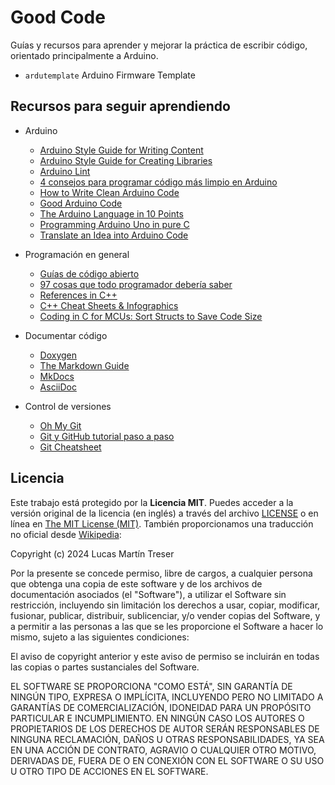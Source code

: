 # Good Code

Guías y recursos para aprender y mejorar la práctica de escribir código, orientado principalmente a Arduino.

- `ardutemplate` Arduino Firmware Template

## Recursos para seguir aprendiendo

- Arduino

    - [Arduino Style Guide for Writing Content](https://docs.arduino.cc/learn/contributions/arduino-writing-style-guide)
    - [Arduino Style Guide for Creating Libraries](https://docs.arduino.cc/learn/contributions/arduino-library-style-guide/)
    - [Arduino Lint](https://github.com/arduino/arduino-lint)
    - [4 consejos para programar código más limpio en Arduino](https://www.luisllamas.es/4-consejos-para-programar-codigo-mas-limpio-en-arduino/)
    - [How to Write Clean Arduino Code](https://blog.wokwi.com/how-to-write-clean-arduino-code/)
    - [Good Arduino Code](https://goodarduinocode.com/)
    - [The Arduino Language in 10 Points](https://roboticsbackend.com/the-arduino-language-in-10-points/)
    - [Programming Arduino Uno in pure C](https://balau82.wordpress.com/2011/03/29/programming-arduino-uno-in-pure-c/)
    - [Translate an Idea into Arduino Code](https://beckystern.com/2019/05/05/translate-an-idea-into-arduino-code/)

- Programación en general

    - [Guías de código abierto](https://opensource.guide/es/)
    - [97 cosas que todo programador debería saber](http://97cosas.com/programador/)
    - [References in C++](https://www.geeksforgeeks.org/references-in-cpp/)
    - [C++ Cheat Sheets & Infographics](https://hackingcpp.com/cpp/cheat_sheets.html)
    - [Coding in C for MCUs: Sort Structs to Save Code Size](https://philmulholland.medium.com/coding-in-c-for-mcus-sort-structs-to-save-code-size-7a311e83a5db)

- Documentar código

    - [Doxygen](https://www.doxygen.nl/)
    - [The Markdown Guide](https://www.markdownguide.org/)
    - [MkDocs](https://www.mkdocs.org/)
    - [AsciiDoc](https://asciidoc.org/)

- Control de versiones

    - [Oh My Git](https://ohmygit.blinry.org/)
    - [Git y GitHub tutorial paso a paso](https://programarfacil.com/blog/arduino-blog/git-y-github/)
    - [Git Cheatsheet](http://ndpsoftware.com/git-cheatsheet.html)

## Licencia

Este trabajo está protegido por la **Licencia MIT**. Puedes acceder a la versión original de la licencia (en inglés) a través del archivo [LICENSE](./LICENSE) o en línea en [The MIT License (MIT)](https://mit-license.org/). También proporcionamos una traducción no oficial desde [Wikipedia](https://es.m.wikipedia.org/wiki/Licencia_MIT#La_licencia):

Copyright (c) 2024 Lucas Martín Treser

Por la presente se concede permiso, libre de cargos, a cualquier persona que obtenga una copia de este software y de los archivos de documentación asociados (el "Software"), a utilizar el Software sin restricción, incluyendo sin limitación los derechos a usar, copiar, modificar, fusionar, publicar, distribuir, sublicenciar, y/o vender copias del Software, y a permitir a las personas a las que se les proporcione el Software a hacer lo mismo, sujeto a las siguientes condiciones:

El aviso de copyright anterior y este aviso de permiso se incluirán en todas las copias o partes sustanciales del Software.

EL SOFTWARE SE PROPORCIONA "COMO ESTÁ", SIN GARANTÍA DE NINGÚN TIPO, EXPRESA O IMPLÍCITA, INCLUYENDO PERO NO LIMITADO A GARANTÍAS DE COMERCIALIZACIÓN, IDONEIDAD PARA UN PROPÓSITO PARTICULAR E INCUMPLIMIENTO. EN NINGÚN CASO LOS AUTORES O PROPIETARIOS DE LOS DERECHOS DE AUTOR SERÁN RESPONSABLES DE NINGUNA RECLAMACIÓN, DAÑOS U OTRAS RESPONSABILIDADES, YA SEA EN UNA ACCIÓN DE CONTRATO, AGRAVIO O CUALQUIER OTRO MOTIVO, DERIVADAS DE, FUERA DE O EN CONEXIÓN CON EL SOFTWARE O SU USO U OTRO TIPO DE ACCIONES EN EL SOFTWARE.
